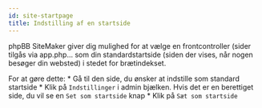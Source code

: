 ```yaml
---
id: site-startpage
title: Indstilling af en startside
---
```


phpBB SiteMaker giver dig mulighed for at vælge en frontcontroller (sider tilgås via app.php... som din standardstartside (siden der vises, når nogen besøger din websted) i stedet for brætindekset.

For at gøre dette: * Gå til den side, du ønsker at indstille som standard startside * Klik på `Indstillinger` i admin bjælken. Hvis det er en berettiget side, du vil se en `Set som startside` knap * Klik på `Sæt som startside`